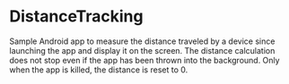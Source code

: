 # DistanceTracking
Sample Android app to measure the distance traveled by a device since launching the app and display it on the screen. The distance calculation does not stop even if the app has been thrown into the background. Only when the app is killed, the distance is reset to 0.
